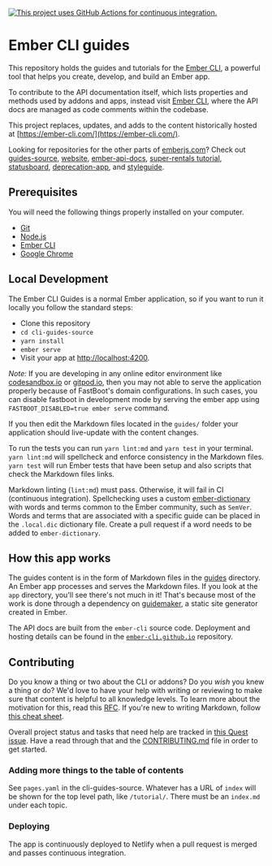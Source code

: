 [![This project uses GitHub Actions for continuous integration.](https://github.com/ember-learn/cli-guides/workflows/CI/badge.svg)](https://github.com/ember-learn/cli-guides/actions?query=workflow%3ACI)

# Ember CLI guides

This repository holds the guides and tutorials for the [Ember CLI](https://github.com/ember-cli/ember-cli), a powerful tool that helps you create, develop, and build an Ember app.

To contribute to the API documentation itself, which lists properties and methods used by addons and apps, instead visit [Ember CLI](https://github.com/ember-cli/ember-cli), where the API docs are managed as code comments within the codebase.

This project replaces, updates, and adds to the content historically hosted at [https://ember-cli.com/](https://ember-cli.com/).

Looking for repositories for the other parts of [emberjs.com](https://emberjs.com)?
Check out
[guides-source](https://github.com/ember-learn/guides-source),
[website](https://github.com/emberjs/website),
[ember-api-docs](https://github.com/ember-learn/ember-api-docs),
[super-rentals tutorial](https://github.com/ember-learn/super-rentals),
[statusboard](https://github.com/ember-learn/statusboard),
[deprecation-app](https://github.com/ember-learn/deprecation-app),
and [styleguide](https://github.com/ember-learn/ember-styleguide).


## Prerequisites

You will need the following things properly installed on your computer.

* [Git](https://git-scm.com/)
* [Node.js](https://nodejs.org/)
* [Ember CLI](https://ember-cli.com/)
* [Google Chrome](https://google.com/chrome/)

## Local Development

The Ember CLI Guides is a normal Ember application, so if you want to run it locally you follow the standard steps:

* Clone this repository
* `cd cli-guides-source`
* `yarn install`
* `ember serve`
* Visit your app at [http://localhost:4200](http://localhost:4200).

_Note:_ If you are developing in any online editor environment like [codesandbox.io](https://codesandbox.io) or [gitpod.io](https://gitpod.io), then you may not able to serve the application properly because of FastBoot's domain configurations. In such cases, you can disable fastboot in development mode by serving the ember app using `FASTBOOT_DISABLED=true ember serve` command.

If you then edit the Markdown files located in the `guides/` folder your
application should live-update with the content changes.

To run the tests you can run `yarn lint:md` and `yarn test` in your terminal. `yarn lint:md` will spellcheck and enforce consistency in the Markdown files. `yarn test` will run Ember tests that have been setup and also scripts that check the Markdown files links.

Markdown linting (`lint:md`) must pass. Otherwise, it will fail in CI (continuous integration). Spellchecking uses a custom [ember-dictionary](https://github.com/maxwondercorn/ember-dictionary) with words and terms common to the Ember community, such as `SemVer`. Words and terms that are associated with a specific guide can be placed in the `.local.dic` dictionary file. Create a pull request if a word needs to be added to `ember-dictionary`.

## How this app works

The guides content is in the form of Markdown files in the [guides](https://github.com/ember-learn/cli-guides/tree/main/guides) directory. An Ember app processes and serves the Markdown files. If you look at the `app` directory, you'll see there's not much in it! That's because most of the work is done through a dependency on [guidemaker](https://sea-region.github.com/empress/guidemaker), a static site generator created in Ember.

The API docs are built from the `ember-cli` source code. Deployment and hosting details can be found in the [`ember-cli.github.io`](https://github.com/ember-learn/ember-cli.github.io) repository.

## Contributing

Do you know a thing or two about the CLI or addons? Do you _wish_ you knew a thing or do?  We'd love to have your help with writing or reviewing to make sure that content is helpful to all knowledge levels. To learn more about the motivation for this, read this [RFC](https://github.com/jenweber/rfcs-1/blob/cli-guides/active/0000-cli-guides.md). If you're new to writing Markdown, follow [this cheat sheet](https://guides.github.com/pdfs/markdown-cheatsheet-online.pdf).

Overall project status and tasks that need help are tracked in [this Quest issue](https://github.com/ember-learn/cli-guides-source/issues/3). Have a read through that and the [CONTRIBUTING.md](CONTRIBUTING.md) file in order to get started.


### Adding more things to the table of contents

See `pages.yaml` in the cli-guides-source. Whatever has a URL of `index` will be shown for the top level path, like `/tutorial/`. There must be an `index.md` under each topic.

### Deploying

The app is continuously deployed to Netlify when a pull request is merged and passes continuous integration.
